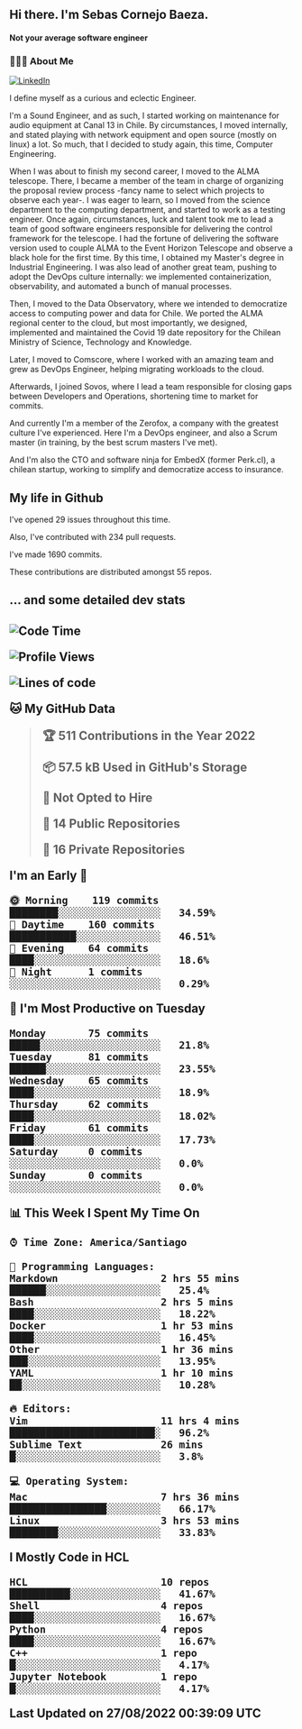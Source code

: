 <h2> Hi there.  I'm Sebas Cornejo Baeza.</h2>
<h4> Not your average software engineer</h4>
<h3> 👨🏻‍💻 About Me </h3>
<a href="http://linkedin.com/in/sebastian-cornejo-baeza/"><img alt="LinkedIn" src="https://img.shields.io/badge/Sebas%20Cornejo%20-informational?style=appveyor&logo=linkedin"></a>


I define myself as a curious and eclectic Engineer.

I'm a Sound Engineer, and as such, I started working on maintenance for audio equipment at Canal 13 in Chile.
By circumstances, I moved internally, and stated playing with network equipment and open source (mostly on linux) 
a lot. So much, that I decided to study again, this time, Computer Engineering.

When I was about to finish my second career, I moved to the ALMA telescope. There, I became a member of the team
in charge of organizing the proposal review process -fancy name to select which projects to observe each year-. 
I was eager to learn, so I moved from the science department to the computing department, and started to work as 
a testing engineer. Once again, circumstances, luck and talent took me to lead a team of good software engineers 
responsible for delivering the control framework for the telescope. I had the fortune of delivering the software
version used to couple ALMA to the Event Horizon Telescope and observe a black hole for the first time.
By this time, I obtained my Master's degree in Industrial Engineering.
I was also lead of another great team, pushing to adopt the DevOps culture internally: we implemented containerization, observability, and automated a bunch of manual processes.

Then, I moved to the Data Observatory, where we intended to democratize access to computing power
and data for Chile. We ported the ALMA regional center to the cloud, but most importantly, we designed, implemented
and maintained the Covid 19 date repository for the Chilean Ministry of Science, Technology and Knowledge.

Later, I moved to Comscore, where I worked with an amazing team and grew as DevOps Engineer, helping migrating workloads to the cloud.

Afterwards, I joined Sovos, where I lead a team responsible for closing gaps between Developers and Operations, shortening time to market for commits.

And currently I'm a member of the Zerofox, a company with the greatest culture I've experienced. Here I'm a DevOps
engineer, and also a Scrum master (in training, by the best scrum masters I've met).
 
And I'm also the CTO and software ninja for EmbedX (former Perk.cl), a chilean startup, working to simplify and democratize access to insurance.

<h2> My life in Github </h2>

I've opened 29 issues throughout this time.

Also, I've contributed with 234 pull requests.

I've made 1690 commits.

These contributions are distributed amongst 55 repos.

<h2>... and some detailed dev stats<h2>

<!--START_SECTION:waka-->
![Code Time](http://img.shields.io/badge/Code%20Time-117%20hrs%209%20mins-blue)

![Profile Views](http://img.shields.io/badge/Profile%20Views-2-blue)

![Lines of code](https://img.shields.io/badge/From%20Hello%20World%20I%27ve%20Written-533%20Thousand%20lines%20of%20code-blue)

**🐱 My GitHub Data** 

> 🏆 511 Contributions in the Year 2022
 > 
> 📦 57.5 kB Used in GitHub's Storage 
 > 
> 🚫 Not Opted to Hire
 > 
> 📜 14 Public Repositories 
 > 
> 🔑 16 Private Repositories  
 > 
**I'm an Early 🐤** 

```text
🌞 Morning    119 commits    ████████░░░░░░░░░░░░░░░░░   34.59% 
🌆 Daytime    160 commits    ███████████░░░░░░░░░░░░░░   46.51% 
🌃 Evening    64 commits     ████░░░░░░░░░░░░░░░░░░░░░   18.6% 
🌙 Night      1 commits      ░░░░░░░░░░░░░░░░░░░░░░░░░   0.29%

```
📅 **I'm Most Productive on Tuesday** 

```text
Monday       75 commits     █████░░░░░░░░░░░░░░░░░░░░   21.8% 
Tuesday      81 commits     ██████░░░░░░░░░░░░░░░░░░░   23.55% 
Wednesday    65 commits     ████░░░░░░░░░░░░░░░░░░░░░   18.9% 
Thursday     62 commits     ████░░░░░░░░░░░░░░░░░░░░░   18.02% 
Friday       61 commits     ████░░░░░░░░░░░░░░░░░░░░░   17.73% 
Saturday     0 commits      ░░░░░░░░░░░░░░░░░░░░░░░░░   0.0% 
Sunday       0 commits      ░░░░░░░░░░░░░░░░░░░░░░░░░   0.0%

```


📊 **This Week I Spent My Time On** 

```text
⌚︎ Time Zone: America/Santiago

💬 Programming Languages: 
Markdown                 2 hrs 55 mins       ██████░░░░░░░░░░░░░░░░░░░   25.4% 
Bash                     2 hrs 5 mins        ████░░░░░░░░░░░░░░░░░░░░░   18.22% 
Docker                   1 hr 53 mins        ████░░░░░░░░░░░░░░░░░░░░░   16.45% 
Other                    1 hr 36 mins        ███░░░░░░░░░░░░░░░░░░░░░░   13.95% 
YAML                     1 hr 10 mins        ██░░░░░░░░░░░░░░░░░░░░░░░   10.28%

🔥 Editors: 
Vim                      11 hrs 4 mins       ████████████████████████░   96.2% 
Sublime Text             26 mins             █░░░░░░░░░░░░░░░░░░░░░░░░   3.8%

💻 Operating System: 
Mac                      7 hrs 36 mins       ████████████████░░░░░░░░░   66.17% 
Linux                    3 hrs 53 mins       ████████░░░░░░░░░░░░░░░░░   33.83%

```

**I Mostly Code in HCL** 

```text
HCL                      10 repos            ██████████░░░░░░░░░░░░░░░   41.67% 
Shell                    4 repos             ████░░░░░░░░░░░░░░░░░░░░░   16.67% 
Python                   4 repos             ████░░░░░░░░░░░░░░░░░░░░░   16.67% 
C++                      1 repo              █░░░░░░░░░░░░░░░░░░░░░░░░   4.17% 
Jupyter Notebook         1 repo              █░░░░░░░░░░░░░░░░░░░░░░░░   4.17%

```



 Last Updated on 27/08/2022 00:39:09 UTC
<!--END_SECTION:waka-->
